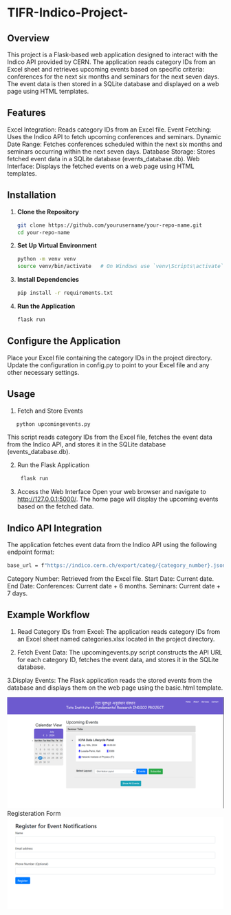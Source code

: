 # TIFR-Indico-Project-
## Overview
This project is a Flask-based web application designed to interact with the Indico API provided by CERN. The application reads category IDs from an Excel sheet and retrieves upcoming events based on specific criteria: conferences for the next six months and seminars for the next seven days. The event data is then stored in a SQLite database and displayed on a web page using HTML templates.

## Features
Excel Integration: Reads category IDs from an Excel file.
Event Fetching: Uses the Indico API to fetch upcoming conferences and seminars.
Dynamic Date Range: Fetches conferences scheduled within the next six months and seminars occurring within the next seven days.
Database Storage: Stores fetched event data in a SQLite database (events_database.db).
Web Interface: Displays the fetched events on a web page using HTML templates.



## Installation

1. **Clone the Repository**
    ```bash
    git clone https://github.com/yourusername/your-repo-name.git
    cd your-repo-name
    ```

2. **Set Up Virtual Environment**
    ```bash
    python -m venv venv
    source venv/bin/activate   # On Windows use `venv\Scripts\activate`
    ```

3. **Install Dependencies**
    ```bash
    pip install -r requirements.txt
    ```

4. **Run the Application**
    ```bash
    flask run
    ```
## Configure the Application

Place your Excel file containing the category IDs in the project directory.
Update the configuration in config.py to point to your Excel file and any other necessary settings.

## Usage
1. Fetch and Store Events
```bash
   python upcomingevents.py
```
This script reads category IDs from the Excel file, fetches the event data from the Indico API, and stores it in the SQLite database (events_database.db).
    
2. Run the Flask Application
   ```bash
    flask run
    ```

3. Access the Web Interface
Open your web browser and navigate to http://127.0.0.1:5000/.
The home page will display the upcoming events based on the fetched data.

## Indico API Integration
The application fetches event data from the Indico API using the following endpoint format:

```bash
base_url = f"https://indico.cern.ch/export/categ/{category_number}.json?from={start_date}&to={end_date}&pretty=yes"
 ```
Category Number: Retrieved from the Excel file.
Start Date: Current date.
End Date: Conferences: Current date + 6 months.
          Seminars: Current date + 7 days.

          
## Example Workflow
1. Read Category IDs from Excel:
The application reads category IDs from an Excel sheet named categories.xlsx located in the project directory.

2. Fetch Event Data:
The upcomingevents.py script constructs the API URL for each category ID, fetches the event data, and stores it in the SQLite database.

3.Display Events:
The Flask application reads the stored events from the database and displays them on the web page using the basic.html template.


![Screenshot of the Interface](static/screenshots/Screenshot%202024-07-22%20164204.png)
Registeration Form
![Screenshot of the Interface](static/screenshots/Screenshot%202024-07-22%20164311.png)


